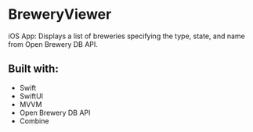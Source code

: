 # BreweryViewer
iOS App: Displays a list of breweries specifying the type, state, and name from Open Brewery DB API.

## Built with:
* Swift
* SwiftUI
* MVVM
* Open Brewery DB API
* Combine
